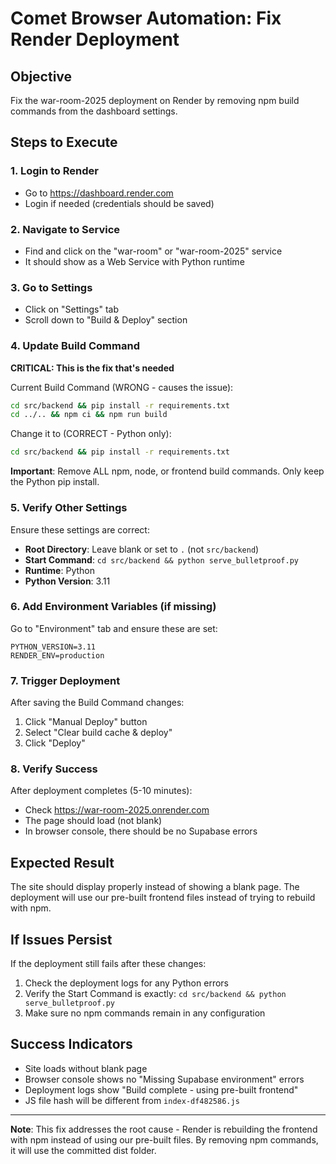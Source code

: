 # Comet Browser Automation: Fix Render Deployment

## Objective
Fix the war-room-2025 deployment on Render by removing npm build commands from the dashboard settings.

## Steps to Execute

### 1. Login to Render
- Go to https://dashboard.render.com
- Login if needed (credentials should be saved)

### 2. Navigate to Service
- Find and click on the "war-room" or "war-room-2025" service
- It should show as a Web Service with Python runtime

### 3. Go to Settings
- Click on "Settings" tab
- Scroll down to "Build & Deploy" section

### 4. Update Build Command
**CRITICAL: This is the fix that's needed**

Current Build Command (WRONG - causes the issue):
```bash
cd src/backend && pip install -r requirements.txt
cd ../.. && npm ci && npm run build
```

Change it to (CORRECT - Python only):
```bash
cd src/backend && pip install -r requirements.txt
```

**Important**: Remove ALL npm, node, or frontend build commands. Only keep the Python pip install.

### 5. Verify Other Settings
Ensure these settings are correct:
- **Root Directory**: Leave blank or set to `.` (not `src/backend`)
- **Start Command**: `cd src/backend && python serve_bulletproof.py`
- **Runtime**: Python
- **Python Version**: 3.11

### 6. Add Environment Variables (if missing)
Go to "Environment" tab and ensure these are set:
```
PYTHON_VERSION=3.11
RENDER_ENV=production
```

### 7. Trigger Deployment
After saving the Build Command changes:
1. Click "Manual Deploy" button
2. Select "Clear build cache & deploy"
3. Click "Deploy"

### 8. Verify Success
After deployment completes (5-10 minutes):
- Check https://war-room-2025.onrender.com
- The page should load (not blank)
- In browser console, there should be no Supabase errors

## Expected Result
The site should display properly instead of showing a blank page. The deployment will use our pre-built frontend files instead of trying to rebuild with npm.

## If Issues Persist
If the deployment still fails after these changes:
1. Check the deployment logs for any Python errors
2. Verify the Start Command is exactly: `cd src/backend && python serve_bulletproof.py`
3. Make sure no npm commands remain in any configuration

## Success Indicators
- Site loads without blank page
- Browser console shows no "Missing Supabase environment" errors
- Deployment logs show "Build complete - using pre-built frontend"
- JS file hash will be different from `index-df482586.js`

---
**Note**: This fix addresses the root cause - Render is rebuilding the frontend with npm instead of using our pre-built files. By removing npm commands, it will use the committed dist folder.